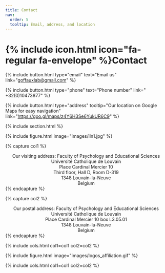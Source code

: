 ```yaml
---
title: Contact
nav:
  order: 5
  tooltip: Email, address, and location
---
```


# {% include icon.html icon="fa-regular fa-envelope" %}Contact

{%
  include button.html
  type="email"
  text="Email us"
  link="goffauxlab@gmail.com"
%}

{% 
  include button.html 
  type="phone" 
  text="Phone number" 
  link=" +32(0)10473877" 
%} 

{%
  include button.html
  type="address"
  tooltip="Our location on Google Maps for easy navigation"
  link="https://goo.gl/maps/z4Y6H3Se6YukUR6C9"
%}

{% include section.html %}


{%
  include figure.html
  image="images/lln1.jpg"
%}

{% capture col1 %}
<center>
Our visiting address:
Faculty of Psychology and Educational Sciences <br>
Université Catholique de Louvain <br>
Place Cardinal Mercier 10 <br>
Third floor, Hall D, Room D-319 <br>
1348 Louvain-la-Neuve <br>
Belgium  </center>
{% endcapture %}

{% capture col2 %}
<center>
Our postal address:
Faculty of Psychology and Educational Sciences <br>
Université Catholique de Louvain <br>
Place Cardinal Mercier 10 box L3.05.01 <br>
1348 Louvain-la-Neuve <br>
Belgium  </center>
{% endcapture %}

{%
  include cols.html
  col1=col1
  col2=col2
%}

{%
  include figure.html
  image="images/logos_affiliation.gif"
%}

{% include cols.html col1=col1 col2=col2 %}
